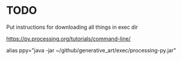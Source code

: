 # TODO
Put instructions for downloading all things in exec dir

https://py.processing.org/tutorials/command-line/

alias ppy="java -jar ~/github/generative_art/exec/processing-py.jar"
